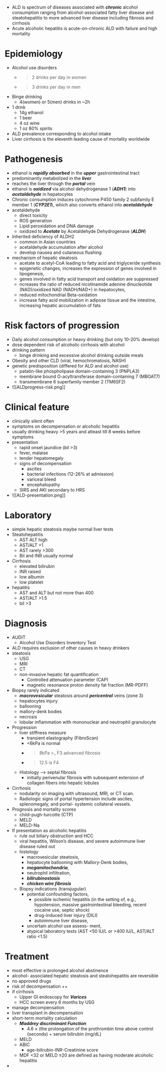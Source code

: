 * ALD is spectrum of diseases associated with ***chronic*** alcohol consumption ranging from alcohol-associated fatty liver disease and steatohepatitis to more advanced liver disease including fibrosis and cirrhosis
* Acute alcoholic hepatitis is acute-on-chronic ALD with failure and high mortality 
# Epidemiology 
* Alcohol use disorders 
	* >2 drinks per day in women 
	* >3 drinks per day in men 
* Binge drinking 
	* 4(women) or 5(men) drinks in ~2h
* 1 drink 
	* 14g ethanol 
	* 1 beer 
	* 4 oz wine 
	* 1 oz 80% spirits 
* ALD prevalence corresponding to alcohol intake 
* Liver cirrhosis is the eleventh leading cause of mortality worldwide
# Pathogenesis 
* ethanol is ***rapidly absorbed*** in the ***upper*** gastrointestinal tract 
* predominantly metabolized in the ***liver***
* reaches the liver through the ***portal*** vein 
* ethanol is ***oxidized*** via alcohol dehydrogenase 1 (***ADH1***) into ***acetaldehyde*** in hepatocytes
* Chronic consumption induces cytochrome P450 family 2 subfamily E member 1 (***CYP2E1***), which also converts ethanol into ***acetaldehyde***
* acetaldehyde 
	* direct toxicity 
	* ROS generation 
	* Lipid peroxidation and DNA damage 
	* oxidized to ***Acetate*** by Acetaldehyde Dehydrogenase (***ALDH***)
* Inherited deficiency of ALDH2
	* common in Asian countries
	* acetaldehyde accumulation after alcohol  
	* develop nausea and cutaneous flushing
* mechanism of hepatic steatosis 
	* acetate to acetyl-CoA leading to fatty acid and triglyceride synthesis 
	* epigenetic changes, increases the expression of genes involved in lipogenesis,
	* genes involved in fatty acid transport and oxidation are suppressed
	* ncreases the ratio of reduced nicotinamide adenine dinucleotide (NAD)/oxidized NAD (NADH/NAD+) in hepatocytes,
	* reduced mitochondrial Beta-oxidation 
	* increase fatty acid mobilization in adipose tissue and the intestine, increasing hepatic accumulation of fats 
# Risk factors of progression 
* Daily alcohol consumption or heavy drinking (but only 10-20% develop)
* dose dependent risk of alcoholic cirrhosis with alcohol 
* drinking pattern 
	* binge drinking and excessive alcohol drinking outside meals 
* Obesity and other CLD (viral, hemochromatosis, NASH)
* genetic predisposition (differed for ALD and alcohol use)
	* patatin-like phospholipase domain-containing 3 (PNPLA3)
	* membrane bound O-acyltransferase domain-containing 7 (MBOAT7)
	* transmembrane 6 superfamily member 2 (TM6SF2)
* ![[ALDprogress-risk.png]]
# Clinical feature 
* clinically silent often 
* symptoms on decompensation or alcoholic hepatitis 
* usually drinking heavy >5 years and atleast till 8 weeks before symptoms 
* presentation 
	* rapid onset jaundice (bil >3)
	* fever, malaise 
	* tender hepatomegaly 
	* signs of decompensation 
		* ascites 
		* bacterial infections (12-26% at admission)
		* variceal bleed 
		* encephalopathy 
	* SIRS and AKI secondary to HRS 
* ![[ALD-presentation.png]]
# Laboratory 
* simple hepatic steatosis maybe normal liver tests 
* Steatohepatitis 
	* AST ALT high 
	* AST/ALT >1
	* AST rarely >300 
	* Bil and INR usually normal 
* Cirrhosis 
	* elevated bilirubin 
	* INR raised 
	* low albumin 
	* low platelet 
* hepatitis 
	* AST and ALT but not more than 400 
	* AST/ALT >1.5 
	* bil >3 
# Diagnosis 
* AUDIT 
	* Alcohol Use Disorders Inventory Test 
* ALD requires exclusion of other causes in heavy drinkers 
* steatosis 
	* USG 
	* MRI 
	* CT 
	* non-invasive hepatic fat quantification 
		* Controlled attenuation parameter (CAP)
		* magnetic resonance proton density fat fraction (MR-PDFF)
* Biopsy rarely indicated 
	* ***macrovesicular*** steatosis around ***pericentral*** veins (zone 3)
	* hepatocytes injury 
	* ballooning 
	* mallory-denk bodies 
	* necrosis 
	* lobular inflammation with mononuclear and neutrophil granulocyte 
* Progression 
	* liver stiffness measure 
		* transient elastography (FibroScan)
		* <6kPa is normal 
		* >8kPa >_ F3 advanced fibrosis 
		* >12.5 is F4 
	* Histology --> septal fibrosis 
		* initially perivenular fibrosis with subsequent extension of collagen fibers into hepatic lobules
* Cirrhosis 
	* nodularity on imaging with ultrasound, MRI, or CT scan. 
	* Radiologic signs of portal hypertension include ascites, splenomegaly, and portal- systemic collateral vessels.
* Prognosis and mortality scores 
	* child-pugh-turcotte (CTP)
	* MELD 
	* MELD-Na 
* If presentation as alcoholic hepatitis 
	* rule out biliary obstruction and HCC 
	* viral hepatitis, Wilson’s disease, and severe autoimmune liver disease ruled out
	* histology 
		* macrovesicular steatosis, 
		* hepatocyte ballooning with Mallory-Denk bodies, 
		* ***megamitochondria***, 
		* neutrophil infiltration, 
		* ***bilirubinostasis*** 
		* ***chicken wire fibrosis***
	* Biopsy indications (transjugular)
		* potential confounding factors, 
			* possible ischemic hepatitis (in the setting of, e.g., hypotension, massive gastrointestinal bleeding, recent cocaine use, septic shock)
			* drug-induced liver injury (DILI) 
			* autoimmune liver disease, 
		* uncertain alcohol use assess- ment,
		* atypical laboratory tests (AST <50 IU/L or >400 IU/L, AST/ALT ratio <1.5)

# Treatment 
* most effective is prolonged alcohol abstinence 
* alcohol- associated hepatic steatosis and steatohepatitis are reversible
* no approved drugs 
* risk of decompensation ++ 
* if cirrhosis 
	* Upper GI endoscopy for ***Varices*** 
	* HCC screen every 6 months by USG 
* manage decompensation 
* liver transplant in decompensation 
* short-term mortality calculation
	* ***Maddrey discriminant Function***
		* 4.6 × (the prolongation of the prothrombin time above control {seconds) + serum bilirubin (mg/dL)
	* MELD 
	* ABIC 
		* age-bilirubin-INR-Creatinine score 
	* MDF <32 or MELD ≤20 are defined as having moderate alcoholic hepatitis
* 